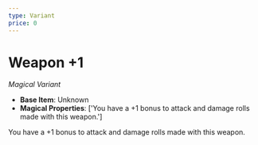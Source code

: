 ```yaml
---
type: Variant
price: 0
---
```

# Weapon +1

*Magical Variant*

- **Base Item**: Unknown
- **Magical Properties**: ['You have a +1 bonus to attack and damage rolls made with this weapon.']


You have a +1 bonus to attack and damage rolls made with this weapon.